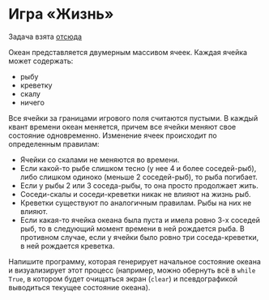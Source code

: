 # Игра «Жизнь»

Задача взята [отсюда](https://gist.github.com/sslotin/fd88188025dfdca7ad8fb16157bde2ca)

Океан представляется двумерным массивом ячеек. Каждая ячейка может содержать:
* рыбу
* креветку
* скалу
* ничего

Все ячейки за границами игрового поля считаются пустыми. В каждый квант времени океан меняется, причем все ячейки меняют свое состояние одновременно.
Изменение ячеек происходит по определенным правилам:
* Ячейки со скалами не меняются во времени. 
* Если какой-то рыбе слишком тесно (у нее 4 и более соседей-рыб), либо слишком одиноко (меньше 2 соседей-рыб), то рыба погибает. 
* Если у рыбы 2 или 3 соседа-рыбы, то она просто продолжает жить. 
* Соседи-скалы и соседи-креветки никак не влияют на жизнь рыб. 
* Креветки существуют по аналогичным правилам. Рыбы на них не влияют.
* Если какая-то ячейка океана была пуста и имела ровно 3-х соседей рыб, то в следующий момент времени в ней рождается рыба. В противном случае, если у ячейки было ровно три соседа-креветки, в ней рождается креветка.

Напишите программу, которая генерирует начальное состояние океана и визуализирует этот процесс (например, можно обернуть всё в `while True`, в котором будет очищаться экран (`clear`) и псевдографикой выводиться текущее состояние океана).
